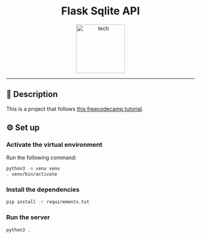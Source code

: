 <div align="center">
  <h1 align="center">Flask Sqlite API</h1>
  
  <img height="130" src="https://github.com/pabloluceroschneider/flask-sqlite-api/assets/43233080/b479adbd-cf7a-42b4-bc09-e2375f376114" alt="tech" />  
</div>
<hr/>

## 📃 Description

This is a project that follows [this freecodecamp tutorial](https://youtu.be/74NW-84BqbA?si=iniSY8VVZaj4otWT).

## ⚙️ Set up

### Activate the virtual environment

Run the following command:

```bash
python3 -m venv venv
. venv/bin/activate
```

### Install the dependencies

```bash
pip install -r requirements.txt
```

### Run the server

```bash
python3 .
```
